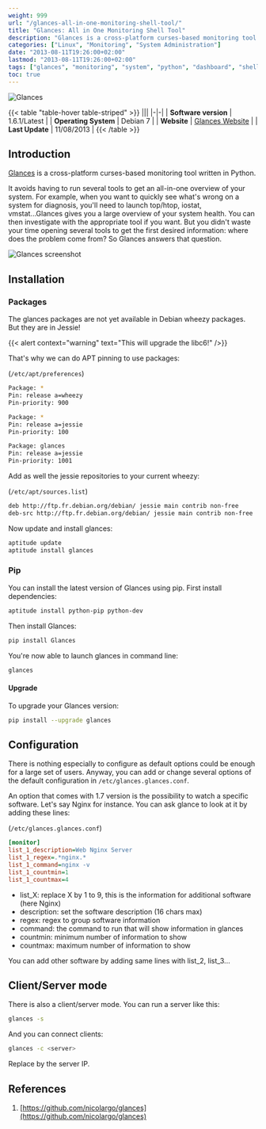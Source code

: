 ```yaml
---
weight: 999
url: "/glances-all-in-one-monitoring-shell-tool/"
title: "Glances: All in One Monitoring Shell Tool"
description: "Glances is a cross-platform curses-based monitoring tool written in Python that provides an all-in-one overview of your system health, replacing the need to run multiple monitoring tools simultaneously."
categories: ["Linux", "Monitoring", "System Administration"]
date: "2013-08-11T19:26:00+02:00"
lastmod: "2013-08-11T19:26:00+02:00"
tags: ["glances", "monitoring", "system", "python", "dashboard", "shell", "debian"]
toc: true
---
```


![Glances](/images/glances-logo.avif)

{{< table "table-hover table-striped" >}}
|||
|-|-|
| **Software version** | 1.6.1/Latest |
| **Operating System** | Debian 7 |
| **Website** | [Glances Website](https://github.com/nicolargo/glances) |
| **Last Update** | 11/08/2013 |
{{< /table >}}

## Introduction

[Glances](https://github.com/nicolargo/glances) is a cross-platform curses-based monitoring tool written in Python.

It avoids having to run several tools to get an all-in-one overview of your system. For example, when you want to quickly see what's wrong on a system for diagnosis, you'll need to launch top/htop, iostat, vmstat...Glances gives you a large overview of your system health. You can then investigate with the appropriate tool if you want. But you didn't waste your time opening several tools to get the first desired information: where does the problem come from? So Glances answers that question.

![Glances screenshot](/images/glances_screenshot.avif)

## Installation

### Packages

The glances packages are not yet available in Debian wheezy packages. But they are in Jessie!

{{< alert context="warning" text="This will upgrade the libc6!" />}}

That's why we can do APT pinning to use packages:

(`/etc/apt/preferences`)

```bash
Package: *
Pin: release a=wheezy
Pin-priority: 900

Package: *
Pin: release a=jessie
Pin-priority: 100

Package: glances
Pin: release a=jessie
Pin-priority: 1001
```

Add as well the jessie repositories to your current wheezy:

(`/etc/apt/sources.list`)

```bash
deb http://ftp.fr.debian.org/debian/ jessie main contrib non-free
deb-src http://ftp.fr.debian.org/debian/ jessie main contrib non-free
```

Now update and install glances:

```bash
aptitude update
aptitude install glances
```

### Pip

You can install the latest version of Glances using pip. First install dependencies:

```bash
aptitude install python-pip python-dev
```

Then install Glances:

```bash
pip install Glances
```

You're now able to launch glances in command line:

```bash
glances
```

#### Upgrade

To upgrade your Glances version:

```bash
pip install --upgrade glances
```

## Configuration

There is nothing especially to configure as default options could be enough for a large set of users. Anyway, you can add or change several options of the default configuration in `/etc/glances.glances.conf`.

An option that comes with 1.7 version is the possibility to watch a specific software. Let's say Nginx for instance. You can ask glance to look at it by adding these lines:

(`/etc/glances.glances.conf`)

```ini
[monitor]
list_1_description=Web Nginx Server
list_1_regex=.*nginx.*
list_1_command=nginx -v
list_1_countmin=1
list_1_countmax=4
```

* list_X: replace X by 1 to 9, this is the information for additional software (here Nginx)
* description: set the software description (16 chars max)
* regex: regex to group software information
* command: the command to run that will show information in glances
* countmin: minimum number of information to show
* countmax: maximum number of information to show

You can add other software by adding same lines with list_2, list_3...

## Client/Server mode

There is also a client/server mode. You can run a server like this:

```bash
glances -s
```

And you can connect clients:

```bash
glances -c <server>
```

Replace <server> by the server IP.

## References

1. [https://github.com/nicolargo/glances](https://github.com/nicolargo/glances)
